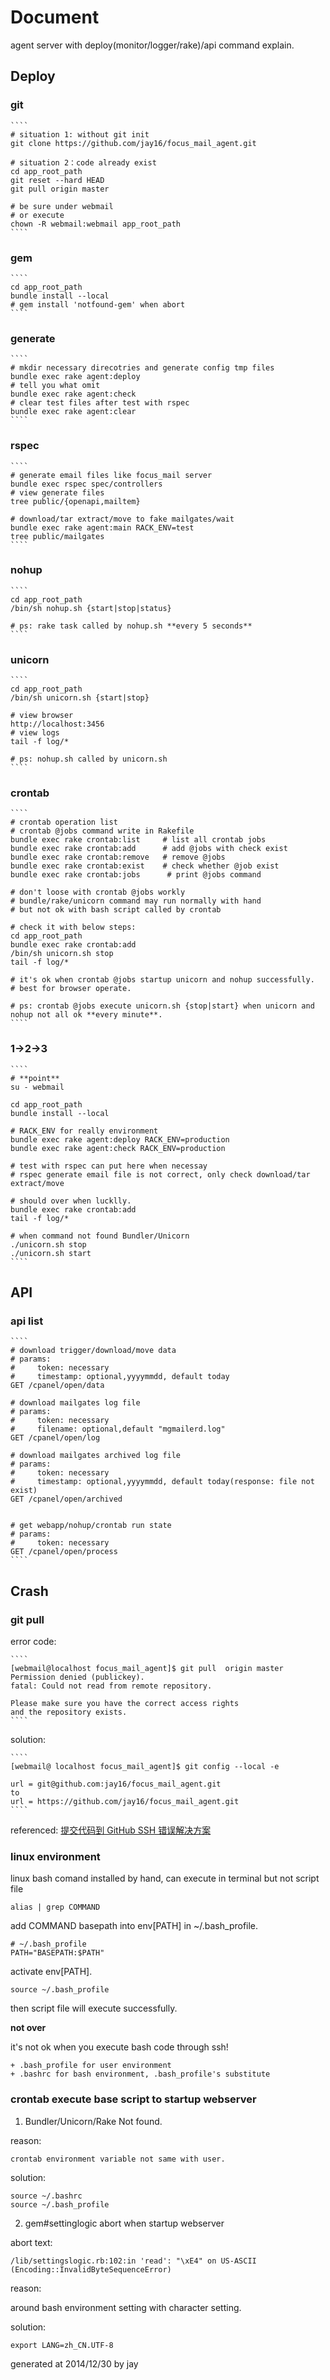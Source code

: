 # Document

agent server with deploy(monitor/logger/rake)/api command explain.

## Deploy

### git

	````
	# situation 1: without git init
	git clone https://github.com/jay16/focus_mail_agent.git
	
	# situation 2：code already exist
	cd app_root_path
	git reset --hard HEAD
	git pull origin master
	
	# be sure under webmail
	# or execute 
	chown -R webmail:webmail app_root_path
	````
	
### gem

	````
	cd app_root_path
	bundle install --local
	# gem install 'notfound-gem' when abort
	````

### generate

	````
	# mkdir necessary direcotries and generate config tmp files
	bundle exec rake agent:deploy
	# tell you what omit 
	bundle exec rake agent:check
	# clear test files after test with rspec
	bundle exec rake agent:clear
	````
	
### rspec

	````
	# generate email files like focus_mail server
	bundle exec rspec spec/controllers
	# view generate files
	tree public/{openapi,mailtem}
	
	# download/tar extract/move to fake mailgates/wait
	bundle exec rake agent:main RACK_ENV=test
	tree public/mailgates
	````

### nohup

	````
	cd app_root_path
	/bin/sh nohup.sh {start|stop|status}
	
	# ps: rake task called by nohup.sh **every 5 seconds**
	````
	
### unicorn

	````
	cd app_root_path
	/bin/sh unicorn.sh {start|stop}
	
	# view browser
	http://localhost:3456
	# view logs
	tail -f log/*
	
	# ps: nohup.sh called by unicorn.sh
	````
	
### crontab

	````
	# crontab operation list
	# crontab @jobs command write in Rakefile
	bundle exec rake crontab:list     # list all crontab jobs
	bundle exec rake crontab:add      # add @jobs with check exist
	bundle exec rake crontab:remove   # remove @jobs
	bundle exec rake crontab:exist    # check whether @job exist
	bundle exec rake crontab:jobs      # print @jobs command
	
	# don't loose with crontab @jobs workly
	# bundle/rake/unicorn command may run normally with hand
	# but not ok with bash script called by crontab
	
	# check it with below steps:
	cd app_root_path
	bundle exec rake crontab:add
	/bin/sh unicorn.sh stop
	tail -f log/*
	
	# it's ok when crontab @jobs startup unicorn and nohup successfully.
	# best for browser operate.
	
	# ps: crontab @jobs execute unicorn.sh {stop|start} when unicorn and nohup not all ok **every minute**.
	````

### 1->2->3

	````
	# **point**
	su - webmail
	
	cd app_root_path
	bundle install --local
	
	# RACK_ENV for really environment
	bundle exec rake agent:deploy RACK_ENV=production
	bundle exec rake agent:check RACK_ENV=production
	
	# test with rspec can put here when necessay
	# rspec generate email file is not correct, only check download/tar extract/move
	
	# should over when lucklly.
	bundle exec rake crontab:add
	tail -f log/*
	
	# when command not found Bundler/Unicorn
	./unicorn.sh stop
	./unicorn.sh start
	````

## API

### api list

	````
	# download trigger/download/move data
	# params:
	#     token: necessary
	#     timestamp: optional,yyyymmdd, default today
	GET /cpanel/open/data
	
	# download mailgates log file
	# params:
	#     token: necessary
	#     filename: optional,default "mgmailerd.log"
	GET /cpanel/open/log
	
	# download mailgates archived log file
	# params:
	#     token: necessary
	#     timestamp: optional,yyyymmdd, default today(response: file not exist)
	GET /cpanel/open/archived
	
	
	# get webapp/nohup/crontab run state
	# params:
	#     token: necessary
	GET /cpanel/open/process
	````

## Crash

### git pull

error code:
	
	````
	[webmail@localhost focus_mail_agent]$ git pull 	origin master
	Permission denied (publickey).
	fatal: Could not read from remote repository.

	Please make sure you have the correct access rights
	and the repository exists.
	````
	
solution:
	
	````
	[webmail@ localhost focus_mail_agent]$ git config --local -e
	
	url = git@github.com:jay16/focus_mail_agent.git
	to 
	url = https://github.com/jay16/focus_mail_agent.git
	````

referenced: [提交代码到 GitHub SSH 错误解决方案](!http://www.shenyanchao.cn/blog/2013/09/16/git-ssh-connection/)

### linux environment 

linux bash comand installed by hand, can execute in terminal but not script file

  `alias | grep COMMAND`

add COMMAND basepath into env[PATH] in ~/.bash_profile.

  ````
  # ~/.bash_profile
  PATH="BASEPATH:$PATH"
  ````
    
activate env[PATH].

  `source ~/.bash_profile`

then script file will execute successfully.

**not over**

it's not ok when you execute bash code through ssh!

    + .bash_profile for user environment
    + .bashrc for bash environment, .bash_profile's substitute

### crontab execute base script to startup webserver

1. Bundler/Unicorn/Rake Not found.

reason: 

  `crontab environment variable not same with user.`

solution: 
    
  ````
  source ~/.bashrc 
  source ~/.bash_profile
  ````

2. gem#settinglogic abort when startup webserver

abort text:

  ````
  /lib/settingslogic.rb:102:in 'read': "\xE4" on US-ASCII (Encoding::InvalidByteSequenceError)
  ````
reason:

  around bash environment setting with character setting.

solution:

  ````
  export LANG=zh_CN.UTF-8
  ````

generated at 2014/12/30 by jay
